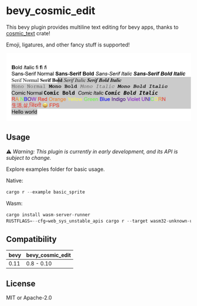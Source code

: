 # bevy_cosmic_edit

This bevy plugin provides multiline text editing for bevy apps, thanks to [cosmic_text](https://github.com/pop-os/cosmic-text) crate!

Emoji, ligatures, and other fancy stuff is supported!

![bevy_cosmic_edit](./bevy_cosmic_edit.png)

## Usage

⚠️ *Warning: This plugin is currently in early development, and its API is subject to change.*

Explore examples folder for basic usage.

Native:

```rust
cargo r --example basic_sprite
```

Wasm:

```rust
cargo install wasm-server-runner
RUSTFLAGS=--cfg=web_sys_unstable_apis cargo r --target wasm32-unknown-unknown --example multiple_sprites
```

## Compatibility

| bevy | bevy_cosmic_edit |
| ---- | ---------------- |
| 0.11 | 0.8 - 0.10       |


## License

MIT or Apache-2.0
